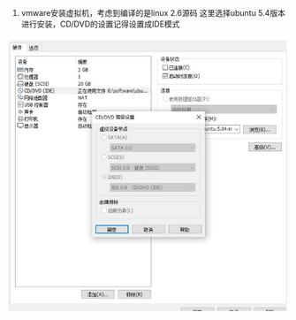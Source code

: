 

1. vmware安装虚拟机，考虑到编译的是linux 2.6源码
这里选择ubuntu 5.4版本进行安装，CD/DVD的设置记得设置成IDE模式

![](/Linux内核设计与实现/Images/install.JPG)




